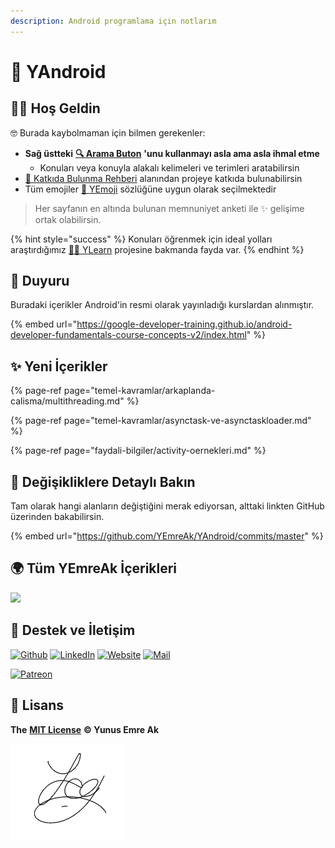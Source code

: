 ```yaml
---
description: Android programlama için notlarım
---
```


# 📱 YAndroid

## 🙋‍♂️ Hoş Geldin

🤓 Burada kaybolmaman için bilmen gerekenler:

* **Sağ üstteki** [**🔍 Arama Buton**](https://iuce.yemreak.com/?q=) **'unu kullanmayı asla ama asla ihmal etme**
  * Konuları veya konuyla alakalı kelimeleri ve terimleri aratabilirsin
* [💖 Katkıda Bulunma Rehberi](https://wiki.yemreak.com/changelog) alanından projeye katkıda bulunabilirsin
* Tüm emojiler [🚀 YEmoji](https://learn.yemreak.com/yonetim/yemoji) sözlüğüne uygun olarak seçilmektedir

> Her sayfanın en altında bulunan memnuniyet anketi ile ✨ gelişime ortak olabilirsin.

{% hint style="success" %}
Konuları öğrenmek için ideal yolları araştırdığımız [👨‍🏫 YLearn](https://learn.yemreak.com/) projesine bakmanda fayda var.
{% endhint %}

## 📢 Duyuru

Buradaki içerikler Android'in resmi olarak yayınladığı kurslardan alınmıştır.

{% embed url="https://google-developer-training.github.io/android-developer-fundamentals-course-concepts-v2/index.html" %}

## ✨ Yeni İçerikler

{% page-ref page="temel-kavramlar/arkaplanda-calisma/multithreading.md" %}

{% page-ref page="temel-kavramlar/asynctask-ve-asynctaskloader.md" %}

{% page-ref page="faydali-bilgiler/activity-oernekleri.md" %}



## 🧐 Değişikliklere Detaylı Bakın

Tam olarak hangi alanların değiştiğini merak ediyorsan, alttaki linkten GitHub üzerinden bakabilirsin.

{% embed url="https://github.com/YEmreAk/YAndroid/commits/master" %}

## 🌍 Tüm YEmreAk İçerikleri

![](https://drive.google.com/uc?id=1LZoJzZyY_uYbl3zCxk6ZtZPaDiMHglMv)

## 💖 Destek ve İletişim

​[​![Github](https://drive.google.com/uc?id=1PzkuWOoBNMg0uOMmqwHtVoYt0WCqi-O5)​](https://github.com/yedhrab) [​![LinkedIn](https://drive.google.com/uc?id=1hvdil0ZHVEzekQ4AYELdnPOqzunKpnzJ)​](https://www.linkedin.com/in/yemreak/) [​![Website](https://drive.google.com/uc?id=1wR8Ph0FBs36ZJl0Ud-HkS0LZ9b66JBqJ)​](https://yemreak.com/) [​![Mail](https://drive.google.com/uc?id=142rP0hbrnY8T9kj_84_r7WxPG1hzWEcN)​](mailto::yedhrab@gmail.com?subject=YBilgiler%20%7C%20Github)​

​[​![Patreon](https://drive.google.com/uc?id=11YmCRmySX7v7QDFS62ST2JZuE70RFjDG)](https://www.patreon.com/yemreak/)

## 🔏 Lisans

**The** [**MIT License**](https://choosealicense.com/licenses/mit/) **© Yunus Emre Ak**

![](.gitbook/assets/image%20%283%29.png)


